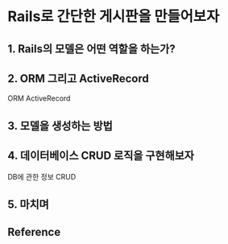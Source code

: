 # Rails로 간단한 게시판을 만들어보자

## 1. Rails의 모델은 어떤 역할을 하는가?


## 2. ORM 그리고 ActiveRecord
ORM 
ActiveRecord

## 3. 모델을 생성하는 방법

## 4. 데이터베이스 CRUD 로직을 구현해보자
DB에 관한 정보
CRUD

## 5. 마치며

## Reference